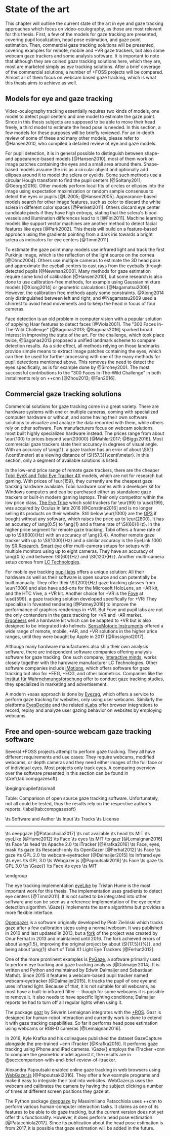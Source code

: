 # State of the art

This chapter will outline the current state of the art in eye and gaze tracking
approaches which focus on video-oculography, as those are most relevant for this
thesis. First, a few of the models for gaze tracking are presented, covering
pupil localization, head pose estimation, and gaze point estimation. Then,
commercial gaze tracking solutions will be presented, covering examples for
remote, mobile and +VR gaze trackers, but also some webcam gaze trackers and
some analysis software. It is important to note that although they are coined *gaze*
tracking solutions here, which they are, most are marketed simply as *eye*
tracking solutions. After
a brief coverage of the commercial solutions, a number of +FOSS projects will
be compared. Almost all of them focus on webcam based gaze tracking, which is
what this thesis aims to achieve as well.


## Models for eye and gaze tracking

Video-oculography tracking essentially requires two kinds of models, one model to
detect pupil centers and one model to estimate the gaze point. Since in this
thesis subjects are supposed to be able to move their head freely, a third
model to estimate the head pose is needed. In this section, a few models for
these purposes will be briefly reviewed. For an in-depth review of some of
these and many other models, please refer to @Hansen2010, who compiled a
detailed review of eye and gaze models.

For pupil detection, it is in general possible to distinguish between shape- and
appearance-based models [@Hansen2010], most of them work on image patches
containing the eyes and a small area around them. Shape-based models assume the iris
as a circular object and optionally add ellipses around it to model the
sclera or eyelids. Some such methods use a circular Hough transform to find
the pupil centers [@Soltany2011; @George2016]. Other models perform local fits
of circles or ellipses into the image using expectation maximization or random
sample consensus to detect the eyes or pupils [@Li2005; @Hansen2005].
Appearance-based models search for other image features, such as color to
discard the white sclera in different color spaces [@Periketi2011]. Others
discard eye center candidate pixels if they have high entropy, stating that the
sclera's blood vessels and illumination differences lead to it [@Fini2011].
Machine learning models like support vector machines are another method
to detect facial features like eyes [@Park2002]. This thesis will build on a
feature-based approach using the gradients pointing from a dark iris towards a
bright sclera as indicators for eye centers [@Timm2011].

To estimate the gaze point many models use infrared light and track the
first Purkinje image, which is the reflection of the light source on the cornea
[@Ohno2004]. Others use multiple cameras to estimate the 3D head pose and
approximate the eyeball centers to cast rays from the eyeballs through
detected pupils [@Newman2000]. Many methods for gaze estimation require some
kind of calibration [@Hansen2010], but some research is also done to use
calibration-free methods, for example using Gaussian mixture models
[@Xiong2014] or geometric calculations [@Nagamatsu2009]. However, the
calibration free methods apply some constraints. @Xiong2014 only distinguished
between left and right, and @Nagamatsu2009 used a chinrest to avoid head
movements and to keep the head in focus of four cameras.

Face detection is an old problem in computer vision with a popular
solution of applying Haar features to detect faces [@Viola2001]. The "300 Faces
In-The-Wild Challenge" [@Sagonas2013; @Sagonas2016] sparked broad interest in
improving the state of the art. For the challenge, which took place twice,
@Sagonas2013 proposed a unified landmark scheme to compare detection results.
As a side effect, all methods relying on those landmarks provide simple means to
extract image patches containing the eyes, which can then be used for further
processing with one of the many methods for pupil detections mentioned above.
This removes the need to detect the eyes specifically, as is for example done
by @Sirohey2001.
The most successful contributions to the "300 Faces In-The-Wild Challenge" in
both installments rely on ++cnn [@Zhou2013; @Fan2016].


## Commercial gaze tracking solutions

Commercial solutions for gaze tracking come in a great variety. There are
hardware systems with one or multiple cameras, coming with specialized computer
hardware or without, and some having their own software solutions to visualize
and analyze the data recorded with them, while others rely on other software.
Few manufacturers focus on webcam solutions, most built highly
specialized hardware instead. The prices range from
about \eur{100} to prices
beyond \eur{20000} [@Mahler2017; @Biggs2016]. Most commercial gaze trackers
state their accuracy in degrees of visual angle. With an accuracy of
\ang{1}, a gaze tracker has an error of about \SI{1}{\centi\meter} at a
viewing distance of \SI{57.3}{\centi\meter}. In this section, only a segment of
available solutions is listed.

In the low-end price range of remote gaze trackers, there are the cheaper
[Tobii EyeX and Tobii Eye Tracker 4X](https://tobiigaming.com) models, which
are not for research but gaming. With prices of \eur{159}, they
currently are the cheapest gaze tracking hardware available. Tobii hardware comes
with a developer kit for Windows computers and can be purchased either as
standalone gaze trackers or built-in modern gaming laptops. Their only
competitor within the low price class, [The Eye Tribe](http://theeyetribe.com)
which sold trackers for \eur{99} to \usd{199}, was acquired by Oculus
in late 2016 [@Constine2016] and is no longer selling its products on their
website. Still below \eur{1000} are the [GP3](https://gazept.com) if bought
without any software, which raises the price up to \eur{2800}. It has an
accuracy of \ang{0.5} to \ang{1} and a frame rate of
\SI{60}{Hz}. In the higher price segment for remote gaze tracking, Tobii
offers a frame rate of up to \SI{600}{Hz} with an accuracy of \ang{0.4}.
Another remote gaze tracker with up to \SI{1000}{Hz} and a similar
accuracy is the EyeLink 1000 by [SR Research](http://sr-research.com).
[Smart eye](http://smarteye.se) offer multi-camera setups for setups with
multiple monitors using up to eight cameras. They have an accuracy of
\ang{0.5} and between \SI{60}{Hz} and \SI{120}{Hz}. Another multi-camera
setup comes from [LC Technologies](http://eyegaze.com).

For mobile eye tracking [pupil labs](https://pupil-labs.com) offers a unique
solution: All their hardware as well as their software is open source and can
potentially be built manually. They offer their \SI{200}{Hz} gaze tracking
glasses from \eur{1000} and also have add-ons for the Microsoft HoloLens,
an +AR kit, and the HTC Vive, a +VR kit. Another choice for +VR is the
[Fove](https://getfove.com) at \usd{599}, a gaze tracking solution
developed specifically for +VR: They specialize in foveated rendering
[@Patney2016] to improve the performance of graphics renderings in +VR.
But Fove and pupil labs are not the only contenders in the gaze tracking for
+VR and +AR market. [Ergoneers](http://ergoneers.com) sell a hardware kit
which can be adapted to +VR but is also designed to be integrated into helmets.
[SensoMotoric Instruments](https://smivision.com)
offered a wide range of remote, mobile, +AR, and +VR solutions in the higher
price ranges, until they were bought by Apple in 2017 [@Rossignol2017].

Although many hardware manufacturers also ship their own analysis software,
there are independent software companies offering analysis software for gaze
tracking. One such company, [interactive minds](https://interactive-minds.com),
works closely together with the hardware manufacturer LC
Technologies. Other software companies include
[iMotions](https://imotions.com), which offers software for gaze tracking but
also for +EEG, +ECG, and other biometrics. Companies like the [Institut für
Wahrnehmungsforschung](http://institut-fw.de) offer to conduct gaze tracking
studies, they specialized in marketing and advertisement.

A modern +saas approach is done by [Eyezag](https://eyezag.com),
which offers a service to perform gaze tracking for websites, only using user
webcams. Similarly the platforms [EyesDecide](https://eyesdecide.com) and the
related [xLabs](https://xlabsgaze.com) offer browser integrations to record,
replay and analyze user gazing behavior on websites by employing webcams.


## Free and open-source webcam gaze tracking software

Several +FOSS projects attempt to perform gaze tracking. They all have
different requirements and use cases: They require webcams, modified webcams,
or depth cameras and they need either images of the full face or
of individual eyes. Most projects only track eyes. A comparing overview over
the software presented in this section can be found in \Cref{tab:compgazesoft}.


\begingroup\let\ts\small

Table: Comparison of open source gaze tracking software. Unfortunately, not all
could be tested, thus the results rely on the respective author's reports. \label{tab:compgazesoft}

\ts Software and Author                \ts Input            \ts Tracks \ts License
-------------------------------------- -------------------- ---------- ------------------
\ts deepgaze [@Patacchiola2017]        \ts not available    \ts head   \ts MIT
\ts eyeLike [@Hume2012]                \ts Face             \ts eyes   \ts MIT
\ts gazr [@Lemaignan2016]              \ts Face             \ts head   \ts Apache 2.0
\ts iTracker [@Krafka2016]             \ts Face, eyes, mask \ts gaze   \ts Research-only
\ts OpenGazer [@Ferhat2012]            \ts Face             \ts gaze   \ts GPL 2.0
\ts webcam-eyetracker [@Dalmaijer2015] \ts Infrared eye     \ts eyes   \ts GPL 3.0
\ts Webgazer.js [@Papoutsaki2016]      \ts Face             \ts gaze   \ts GPL 3.0
\ts \Gaze{}                            \ts Face             \ts eyes   \ts MIT

\endgroup


The eye tracking implementation [eyeLike](https://github.com/trishume/eyeLike)
by Tristan Hume is the most important work for this thesis. The implementation
uses gradients to detect eye centers [@Timm2011]. It is not suited to be
integrated into other software and can be seen as a reference implementation of
the eye center detection algorithm. \Gaze{} implements
the same algorithms but provides a more flexible interface.

[Opengazer](http://inference.org.uk/opengazer) is a software originally
developed by Piotr Zieliński which tracks gaze after a few calibration steps
using a normal webcam. It was published in 2010 and last updated in 2013, but a
[fork](https://github.com/tiendan/OpenGazer) of the project was created by Onur
Ferhat in 2013 and maintained until 2016. The fork achieved errors of about \ang{1.5},
improving the original project by about \SI{17.5}{{\%}}, and being about
\ang{1} short of Tobii X1 Light Eye Trackers [@Ferhat2012].

One of the more prominent examples is [PyGaze](http://pygaze.org), a software
primarily used to perform eye tracking and gaze tracking analysis
[@Dalmaijer2014]. It is written and Python and maintained by Edwin Dalmaijer
and Sebastiaan Mathôt. Since 2015 it features a webcam-based pupil tracker
named webcam-eyetracker [@Dalmaijer2015]. It tracks the pupil of one eye and
uses infrared light. Because of that, it is not suitable for all webcams,
as most have a built-in infrared filter -- though for some webcams it is
possible to remove it. It also needs to have specific lighting conditions;
Dalmaijer reports he had to turn off all regular lights when using it.

The package [gazr](https://github.com/severin-lemaignan/gazr) by Séverin
Lemaignan integrates with the [+ROS](https://ros.org). Gazr is designed for
human-robot interaction and currently work is done to extend it with gaze
tracking capabilities. So far it performs head pose estimation using webcams or
RGB-D cameras [@Lemaignan2016].

In 2016, Kyle Krafka and his colleagues published the dataset GazeCapture
alongside the pre-trained +cnn iTracker [@Krafka2016]. It performs gaze
tracking using iPhone and iPad cameras. \Gaze{} employs the iTracker +cnn
to compare the geometric model against it, the results are in
@sec:comparison-with-and-brief-review-of-itracker.

Alexandra Papoutsaki enabled online gaze tracking in web browsers using
[WebGazer.js](http://webgazer.cs.brown.edu) [@Papoutsaki2016]. They offer a few
example programs and make it easy to integrate their tool into websites.
WebGazer.js uses the webcam and calibrates the camera by having the subject
clicking a number of times at different screen positions they gaze at.

The Python package [deepgaze](https://github.com/mpatacchiola/deepgaze) by
Massimiliano Patacchiola uses ++cnn to perform various human-computer
interaction tasks. It claims as one of its features to be able to do gaze
tracking, but the current version does not yet offer this functionality.
However, it does perform head pose estimation [@Patacchiola2017]. Since its
publication about the head pose estimation is from 2017, it is possible that
gaze estimation will be added in the future.
